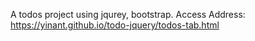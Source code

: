 A todos project using jqurey, bootstrap.
Access Address: https://yinant.github.io/todo-jquery/todos-tab.html
